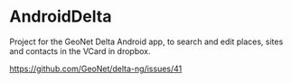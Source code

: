 AndroidDelta
==============

Project for the GeoNet Delta Android app, to search and edit places, sites and contacts in the VCard in dropbox.

https://github.com/GeoNet/delta-ng/issues/41


